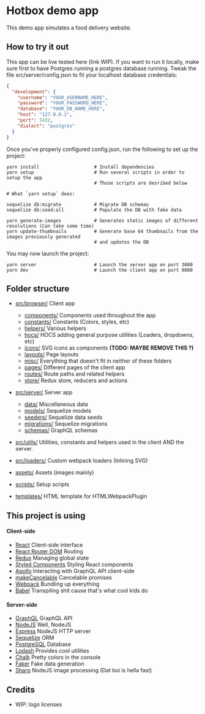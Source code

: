 # Hotbox demo app

This demo app simulates a food delivery website.

## How to try it out

This app can be live tested here (link WIP).
If you want to run it locally, make sure first to have Postgres running a postgres database running.
Tweak the file src/server/config.json to fit your localhost database credentials:

```json
{
  "development": {
    "username": "YOUR_USERNAME_HERE",
    "password": "YOUR_PASSWORD_HERE",
    "database": "YOUR_DB_NAME_HERE",
    "host": "127.0.0.1",
    "port": 5432,
    "dialect": "postgres"
  }
}
```

Once you've properly configured config.json, run the following to set up the project:

```
yarn install                    # Install dependencies
yarn setup                      # Run several scripts in order to setup the app
                                # Those scripts are desribed below

# What `yarn setup` does:

sequelize db:migrate            # Migrate DB schemas
sequelize db:seed:all           # Populate the DB with fake data

yarn generate-images            # Generates static images of different resolutions (Can take some time)
yarn update-thumbnails          # Generate base 64 thumbnails from the images previously generated
                                # and updates the DB
```

You may now launch the project:

```
yarn server                     # Launch the server app on port 3000
yarn dev                        # Launch the client app on port 8080
```

## Folder structure

* [src/browser/](./src/browser/) Client app
    * [components/](./src/browser/components/) Components used throughout the app
    * [constants/](./src/browser/constants/) Constants (Colors, styles, etc)
    * [helpers/](./src/browser/helpers/) Various helpers
    * [hocs/](./src/browser/hocs/) HOCS adding general purpose utilities (Loaders, dropdowns, etc)
    * [icons/](./src/browser/icons/) SVG icons as components **(TODO: MAYBE REMOVE THIS ?)**
    * [layouts/](./src/browser/layouts/) Page layouts
    * [misc/](./src/browser/misc/) Everything that doesn't fit in neither of these folders
    * [pages/](./src/browser/pages/) Different pages of the client app
    * [routes/](./src/browser/routes/) Route paths and related helpers
    * [store/](./src/browser/store/) Redux store, reducers and actions

* [src/server/](./src/server/) Server app
    * [data/](./src/server/data/) Miscellaneous data
    * [models/](./src/server/models/) Sequelize models
    * [seeders/](./src/server/seeders/) Sequelize data seeds
    * [migrations/](./src/server/migrations/) Sequelize migrations
    * [schemas/](./src/server/schemas/) GraphQL schemas

* [src/utils/](./src/utils/) Utilities, constants and helpers used in the client AND the server.

* [src/loaders/](./src/loaders/) Custom webpack loaders (Inlining SVG)

* [assets/](./assets/) Assets (images mainly)

* [scripts/](./scripts/) Setup scripts

* [templates/](./src/templates/) HTML template for HTMLWebpackPlugin

## This project is using
#### Client-side
* [React](https://reactjs.org/) Client-side interface
* [React Router DOM](https://www.npmjs.com/package/react-router-dom) Routing
* [Redux](https://redux.js.org/) Managing global state
* [Styled Components](https://www.styled-components.com/) Styling React components
* [Apollo](https://github.com/apollographql) Interacting with GraphQL API client-side
* [makeCancelable](https://www.npmjs.com/package/makecancelable) Cancelable promises
* [Webpack](https://webpack.js.org/) Bundling up everything
* [Babel](https://babeljs.io/) Transpiling shit cause that's what cool kids do

#### Server-side

* [GraphQL](https://graphql.org/) GraphQL API
* [NodeJS](https://nodejs.org/en/) Well, NodeJS
* [Express](https://expressjs.com/) NodeJS HTTP server
* [Sequelize](http://docs.sequelizejs.com/) ORM
* [PostgreSQL](https://www.postgresql.org/) Database
* [Lodash](https://lodash.com/) Provides cool utilities
* [Chalk](https://github.com/chalk/chalk) Pretty colors in the console
* [Faker](https://github.com/marak/Faker.js/) Fake data generation
* [Sharp](https://github.com/lovell/sharp) NodeJS image processing (Dat boi is hella fast)

## Credits

* WIP: logo licenses
